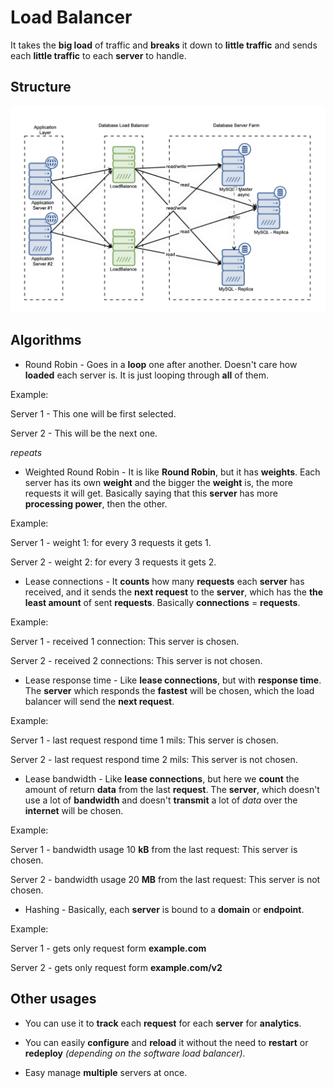 # Load Balancer

It takes the **big load** of traffic and **breaks** it down to **little traffic** and sends each **little traffic** to each **server** to handle.

## Structure

<img src="../images/load_balancer_structure.png">

## Algorithms

- Round Robin - Goes in a **loop** one after another. Doesn't care how **loaded** each server is. It is just looping through **all** of them.

Example:

Server 1 - This one will be first selected.

Server 2 - This will be the next one.

*repeats*

- Weighted Round Robin - It is like **Round Robin**, but it has **weights**. Each server has its own **weight** and the bigger the **weight** is, the more requests it will get. Basically saying that this **server** has more **processing power**, then the other.

Example:

Server 1 - weight 1: for every 3 requests it gets 1. 

Server 2 - weight 2: for every 3 requests it gets 2.

- Lease connections - It **counts** how many **requests** each **server** has received, and it sends the **next request** to the **server**, which has the **the least amount** of sent **requests**. Basically **connections** = **requests**.

Example:

Server 1 - received 1 connection: This server is chosen.

Server 2 - received 2 connections: This server is not chosen.

- Lease response time - Like **lease connections**, but with **response time**. The **server** which responds the **fastest** will be chosen, which the load balancer will send the **next request**.

Example:

Server 1 - last request respond time 1 mils: This server is chosen.

Server 2 - last request respond time 2 mils: This server is not chosen.

- Lease bandwidth - Like **lease connections**, but here we **count** the amount of return **data** from the last **request**. The **server**, which doesn't use a lot of **bandwidth** and doesn't **transmit** a lot of *data* over the **internet** will be chosen.

Example:

Server 1 - bandwidth usage 10 **kB** from the last request: This server is chosen.

Server 2 - bandwidth usage 20 **MB** from the last request: This server is not chosen.

- Hashing - Basically, each **server** is bound to a **domain** or **endpoint**.

Example:

Server 1 - gets only request form **example.com**

Server 2 - gets only request form **example.com/v2**

## Other usages

- You can use it to **track** each **request** for each **server** for **analytics**.

- You can easily **configure** and **reload** it without the need to **restart** or **redeploy** *(depending on the software load balancer).*

- Easy manage **multiple** servers at once.

